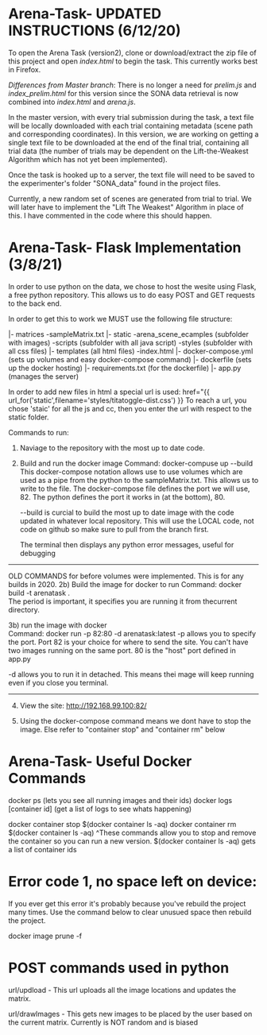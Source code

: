 # Arena-Task- UPDATED INSTRUCTIONS (6/12/20)
To open the Arena Task (version2), clone or download/extract the zip file of this project and open *index.html* to begin the task. This
 currently works
 best in Firefox.

*Differences from Master branch*: There is no longer a need for *prelim.js* and *index_prelim.html* for this version since the SONA data retrieval is
 now combined into *index.html* and *arena.js*.
 
In the master version, with every trial submission during the task, a text file will be locally downloaded with each trial containing
 metadata (scene path and corresponding coordinates). In this version, we are working on getting a single text file to be downloaded at the end of the
  final trial, containing all trial data
  (the number of trials may be dependent on the Lift-the-Weakest Algorithm which has not yet been implemented).

Once the task is hooked up to a server, the text file will need to be saved to the experimenter's folder "SONA_data" found in the project files.

Currently, a new random set of scenes are generated from trial to trial. We will later have to implement the "Lift
The Weakest" Algorithm in place of this. I have commented in the code where
this should happen.
 

 # Arena-Task- Flask Implementation (3/8/21)
In order to use python on the data, we chose to host the wesite using
Flask, a free python repository. This allows us to do easy POST and GET
requests to the back end.

In order to get this to work we MUST use the following file structure:

|- matrices
    -sampleMatrix.txt
|- static 
    -arena_scene_ecamples (subfolder with images)
    -scripts (subfolder with all java script)
    -styles (subfolder with all css files)
|- templates (all html files)
    -index.html 
|- docker-compose.yml (sets up volumes and easy docker-compose command)
|- dockerfile (sets up the docker hosting)
|- requirements.txt (for the dockerfile)
|- app.py (manages the server)


In order to add new files in html a special url is used:
href="{{ url_for('static',filename='styles/titatoggle-dist.css') }}
To reach a url, you chose 'staic' for all the js and cc, then you enter the
url with respect to the static folder.

Commands to run:
1) Naviage to the repository with the most up to date code.

2)  Build and run the docker image
  Command: docker-compuse up --build
    This docker-compose notation allows use to use volumes which are used as
    a pipe from the python to the sampleMatrix.txt. This allows us to write
    to the file.
    The docker-compose file defines the port we will use, 82.
    The python defines the port it works in (at the bottom), 80.

    --build is curcial to build the most up to date image with the code updated
    in whatever local repository. This will use the LOCAL code, not code on
    github so make sure to pull from the branch first.

    The terminal then displays any python error messages, useful for debugging

-------------------------------------------------------------------------
OLD COMMANDS for before volumes were implemented. This is for any builds in
2020.
2b) Build the image for docker to run 
  Command: docker build -t arenatask .   
The period is important, it specifies you are running it from thecurrent directory.

3b) run the image with docker  
  Command: docker run -p 82:80 -d arenatask:latest 
   -p allows you to specify the port. Port 82 is your choice for where to
   send the site. You can't have two images running on the same port.
   80 is the "host" port defined in app.py

   -d allows you to run it in detached. This means thei mage will keep
   running even if you close you terminal.

---------------------------------------------------------------

4) View the site:
http://192.168.99.100:82/

5) Using the docker-compose command means we dont have to stop the image.
   Else refer to "container stop" and "container rm" below

# Arena-Task- Useful Docker Commands 
docker ps  (lets you see all running images and their ids)
docker logs [container id]   (get a list of logs to see whats happening)

docker container stop $(docker container ls -aq)
docker container rm $(docker container ls -aq)
^These commands allow you to stop and remove the container so you can run a
new version. $(docker container ls -aq) gets a list of container ids

# Error code 1, no space left on device: 
If you ever get this error it's probably because you've rebuild the project
many times. Use the command below to clear unusued space then rebuild the
project.

docker image prune -f


# POST commands used in python

url/updload - This url uploads all the image locations and updates the
matrix. 

url/drawImages - This gets new images to be placed by the user based on the
current matrix. Currently is NOT random and is biased